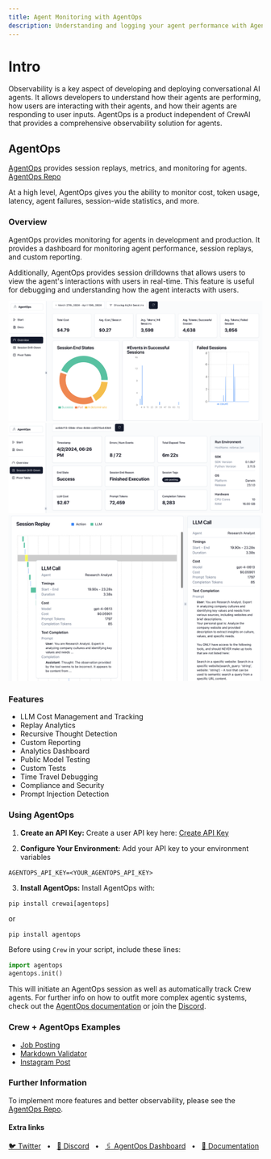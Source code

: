 ```yaml
---
title: Agent Monitoring with AgentOps
description: Understanding and logging your agent performance with AgentOps.
---
```


# Intro
Observability is a key aspect of developing and deploying conversational AI agents. It allows developers to understand how their agents are performing, how users are interacting with their agents, and how their agents are responding to user inputs. AgentOps is a product independent of CrewAI that provides a comprehensive observability solution for agents. 


## AgentOps

[AgentOps](https://agentops.ai/?=crew) provides session replays, metrics, and monitoring for agents.
[AgentOps Repo](https://github.com/AgentOps-AI/agentops)

At a high level, AgentOps gives you the ability to monitor cost, token usage, latency, agent failures, session-wide statistics, and more.

### Overview
AgentOps provides monitoring for agents in development and production. It provides a dashboard for monitoring agent performance, session replays, and custom reporting.

Additionally, AgentOps provides session drilldowns that allows users to view the agent's interactions with users in real-time. This feature is useful for debugging and understanding how the agent interacts with users.

![Agent Sessions Overview](..%2Fassets%2Fagentops-overview.png)
![Session Drilldowns](..%2Fassets%2Fagentops-session.png)
![Agent Replays](..%2Fassets%2Fagentops-replay.png)

### Features
- LLM Cost Management and Tracking
- Replay Analytics
- Recursive Thought Detection
- Custom Reporting
- Analytics Dashboard
- Public Model Testing
- Custom Tests
- Time Travel Debugging
- Compliance and Security
- Prompt Injection Detection

### Using AgentOps

1. **Create an API Key:**
Create a user API key here: [Create API Key](app.agentops.ai/account)

2. **Configure Your Environment:**
Add your API key to your environment variables

```
AGENTOPS_API_KEY=<YOUR_AGENTOPS_API_KEY>
```

3. **Install AgentOps:**
Install AgentOps with:
```
pip install crewai[agentops]
```
or
```
pip install agentops
```

Before using `Crew` in your script, include these lines:

```python
import agentops
agentops.init()
```

This will initiate an AgentOps session as well as automatically track Crew agents. For further info on how to outfit more complex agentic systems, check out the [AgentOps documentation](https://docs.agentops.ai) or join the [Discord](https://discord.gg/j4f3KbeH).

### Crew + AgentOps Examples
- [Job Posting](https://github.com/joaomdmoura/crewAI-examples/tree/main/job-posting)
- [Markdown Validator](https://github.com/joaomdmoura/crewAI-examples/tree/main/markdown_validator)
- [Instagram Post](https://github.com/joaomdmoura/crewAI-examples/tree/main/instagram_post)


### Further Information
To implement more features and better observability, please see the [AgentOps Repo](https://github.com/AgentOps-AI/agentops).

#### Extra links

<a href="https://twitter.com/agentopsai/">🐦 Twitter</a>
<span>&nbsp;&nbsp;•&nbsp;&nbsp;</span>
<a href="https://discord.gg/JHPt4C7r">📢 Discord</a>
<span>&nbsp;&nbsp;•&nbsp;&nbsp;</span>
<a href="https://app.agentops.ai/?=crew">🖇️ AgentOps Dashboard</a>
<span>&nbsp;&nbsp;•&nbsp;&nbsp;</span>
<a href="https://docs.agentops.ai/introduction">📙 Documentation</a>